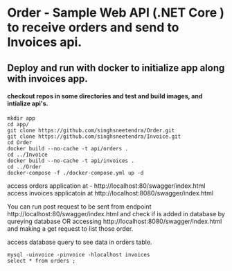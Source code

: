 # Order - Sample Web API (.NET Core ) to receive orders and send to Invoices api.

## Deploy and run with docker to initialize app along with invoices app.

#### checkout repos in some directories and test and build images, and intialize api's.
```
mkdir app
cd app/
git clone https://github.com/singhsneetendra/Order.git
git clone https://github.com/singhsneetendra/Invoice.git
cd Order
docker build --no-cache -t api/orders .
cd ../Invoice
docker build --no-cache -t api/invoices .
cd ../Order
docker-compose -f ./docker-compose.yml up -d 
```
access orders application at - http://localhost:80/swagger/index.html
access invoices applicatoin at http://localhost:8080/swagger/index.html

You can run post request to be sent from endpoint http://localhost:80/swagger/index.html and check if is added in database by qureying database OR accessing http://localhost:8080/swagger/index.html and making a get request to list those order. 

access database query to see data in orders table. 
```
mysql -uinvoice -pinvoice -hlocalhost invoices
select * from orders ;
```
